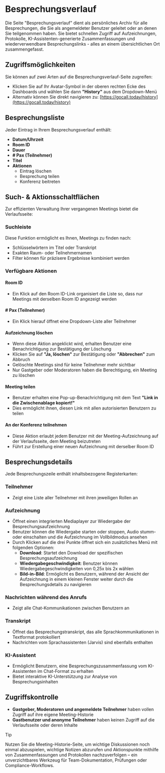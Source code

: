# Besprechungsverlauf

Die Seite "Besprechungsverlauf" dient als persönliches Archiv für alle Besprechungen, die Sie als angemeldeter Benutzer geleitet oder an denen Sie teilgenommen haben. Sie bietet schnellen Zugriff auf Aufzeichnungen, Protokolle, KI-Assistenten-generierte Zusammenfassungen und wiederverwendbare Besprechungslinks - alles an einem übersichtlichen Ort zusammengefasst.

## Zugriffsmöglichkeiten

Sie können auf zwei Arten auf die Besprechungsverlauf-Seite zugreifen:

- Klicken Sie auf Ihr Avatar-Symbol in der oberen rechten Ecke des Dashboards und wählen Sie dann **"History"** aus dem Dropdown-Menü
- Alternativ können Sie direkt navigieren zu: [https://gocall.today/history](https://gocall.today/history)

## Besprechungsliste

Jeder Eintrag in Ihrem Besprechungsverlauf enthält:

- **Datum/Uhrzeit**
- **Room ID**
- **Dauer**
- **# Pax (Teilnehmer)**
- **Titel**
- **Aktionen**
  - Eintrag löschen
  - Besprechung teilen
  - Konferenz beitreten

## Such- & Aktionsschaltflächen

Zur effizienten Verwaltung Ihrer vergangenen Meetings bietet die Verlaufsseite:

### Suchleiste

Diese Funktion ermöglicht es Ihnen, Meetings zu finden nach:

- Schlüsselwörtern im Titel oder Transkript
- Exakten Raum- oder Teilnehmernamen
- Filter können für präzisere Ergebnisse kombiniert werden

### Verfügbare Aktionen

#### Room ID

- Ein Klick auf den Room ID-Link organisiert die Liste so, dass nur Meetings mit derselben Room ID angezeigt werden

#### # Pax (Teilnehmer)

- Ein Klick hierauf öffnet eine Dropdown-Liste aller Teilnehmer

#### Aufzeichnung löschen

- Wenn diese Aktion angeklickt wird, erhalten Benutzer eine Benachrichtigung zur Bestätigung der Löschung
- Klicken Sie auf **"Ja, löschen"** zur Bestätigung oder **"Abbrechen"** zum Abbruch
- Gelöschte Meetings sind für keine Teilnehmer mehr sichtbar
- Nur Gastgeber oder Moderatoren haben die Berechtigung, ein Meeting zu löschen

#### Meeting teilen

- Benutzer erhalten eine Pop-up-Benachrichtigung mit dem Text **"Link in die Zwischenablage kopiert!"**
- Dies ermöglicht ihnen, diesen Link mit allen autorisierten Benutzern zu teilen

#### An der Konferenz teilnehmen

- Diese Aktion erlaubt jedem Benutzer mit der Meeting-Aufzeichnung auf der Verlaufsseite, dem Meeting beizutreten
- Führt zur Erstellung einer neuen Aufzeichnung mit derselber Room ID

## Besprechungsdetails

Jede Besprechungszeile enthält inhaltsbezogene Registerkarten:

### Teilnehmer

- Zeigt eine Liste aller Teilnehmer mit ihren jeweiligen Rollen an

### Aufzeichnung

- Öffnet einen integrierten Mediaplayer zur Wiedergabe der Besprechungsaufzeichnung
- Benutzer können die Wiedergabe starten oder stoppen, Audio stumm- oder einschalten und die Aufzeichnung im Vollbildmodus ansehen
- Durch Klicken auf die drei Punkte öffnet sich ein zusätzliches Menü mit folgenden Optionen:
  - **Download**: Startet den Download der spezifischen Besprechungsaufzeichnung
  - **Wiedergabegeschwindigkeit**: Benutzer können Wiedergabegeschwindigkeiten von 0,25x bis 2x wählen
  - **Bild-in-Bild**: Ermöglicht es Benutzern, während der Ansicht der Aufzeichnung in einem kleinen Fenster weiter durch die Besprechungsdetails zu navigieren

### Nachrichten während des Anrufs

- Zeigt alle Chat-Kommunikationen zwischen Benutzern an

### Transkript

- Öffnet das Besprechungstranskript, das alle Sprachkommunikationen in Textformat protokolliert
- Nachrichten vom Sprachassistenten (Jarvis) sind ebenfalls enthalten

### KI-Assistent

- Ermöglicht Benutzern, eine Besprechungszusammenfassung vom KI-Assistenten im Chat-Format zu erhalten
- Bietet interaktive KI-Unterstützung zur Analyse von Besprechungsinhalten

## Zugriffskontrolle

- **Gastgeber, Moderatoren und angemeldete Teilnehmer** haben vollen Zugriff auf ihre eigene Meeting-Historie
- **Gastbenutzer und anonyme Teilnehmer** haben keinen Zugriff auf die Verlaufsseite oder deren Inhalte

> [!TIP]
> Nutzen Sie die Meeting-Historie-Seite, um wichtige Diskussionen noch einmal abzuspielen, wichtige Notizen abzurufen und Aktionspunkte mithilfe von Zusammenfassungen und Protokollen nachzuverfolgen – ein unverzichtbares Werkzeug für Team-Dokumentation, Prüfungen oder Compliance-Workflows.